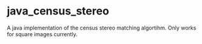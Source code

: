 java_census_stereo
==================

A java implementation of the census stereo matching algortihm.  Only works for square images currently.
